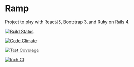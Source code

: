 Ramp
====

Project to play with ReactJS, Bootstrap 3, and Ruby on Rails 4.

[![Build Status](https://semaphoreapp.com/api/v1/projects/86bb04ca-e2f4-486a-9ca8-a75f8c0ee45a/329254/shields_badge.svg)](https://semaphoreapp.com/rdnewman/ramp)  

[![Code Climate](https://codeclimate.com/github/rdnewman/ramp/badges/gpa.svg)](https://codeclimate.com/github/rdnewman/ramp)

[![Test Coverage](https://codeclimate.com/github/rdnewman/ramp/badges/coverage.svg)](https://codeclimate.com/github/rdnewman/ramp)

[![Inch CI](http://inch-ci.org/github/rdnewman/ramp.svg?branch=master)](http://inch-ci.org/github/rdnewman/ramp)
